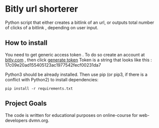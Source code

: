 # Bitly url shorterer

Python script that either creates a bitlink of an url, or outputs total number of clicks of a bitlink , depending on user input.

## How to install

You need to get generic access token . To do so create an account at [bitly.com](https://bitly.com) , then click [generate token](https://bitly.com/a/oauth_apps)
Token is a string that looks like this : 17c09e20ad155405123ac1977542fecf00231da7

Python3 should be already installed. Then use pip (or pip3, if there is a conflict with Python2) to install dependencies:


	pip install -r requirements.txt

## Project Goals
The code is written for educational purposes on online-course for web-developers dvmn.org.

